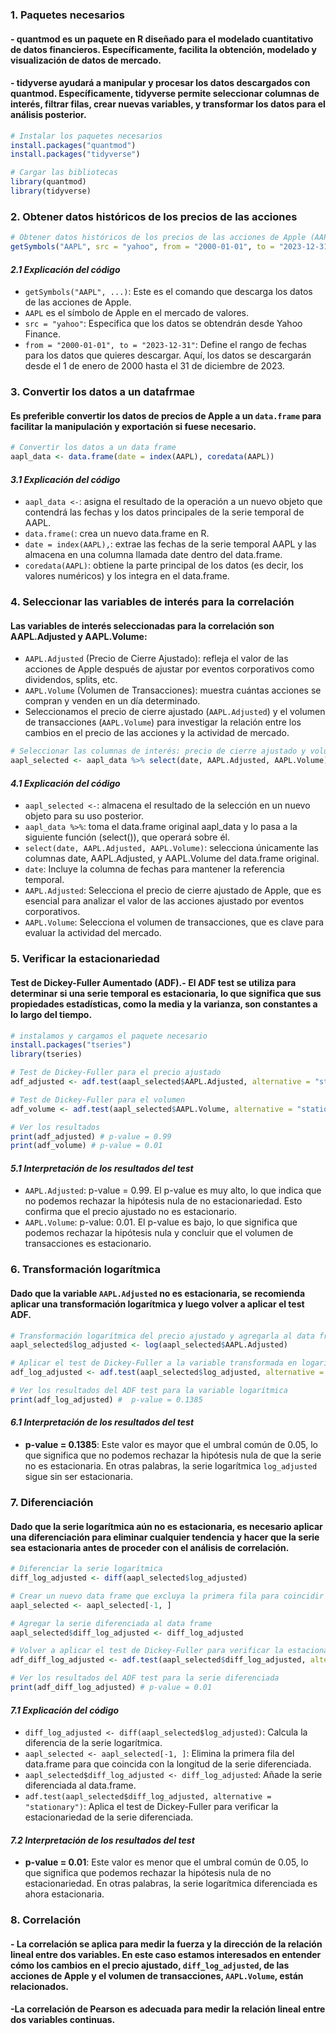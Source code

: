 ### 1. Paquetes necesarios
#### - quantmod es un paquete en R diseñado para el modelado cuantitativo de datos financieros. Específicamente, facilita la obtención, modelado y visualización de datos de mercado.
#### - tidyverse ayudará a manipular y procesar los datos descargados con quantmod. Específicamente, tidyverse permite seleccionar columnas de interés, filtrar filas, crear nuevas variables, y transformar los datos para el análisis posterior.

```r
# Instalar los paquetes necesarios
install.packages("quantmod")
install.packages("tidyverse")

# Cargar las bibliotecas
library(quantmod)
library(tidyverse)
```

### 2.  Obtener datos históricos de los precios de las acciones
```r
# Obtener datos históricos de los precios de las acciones de Apple (AAPL)
getSymbols("AAPL", src = "yahoo", from = "2000-01-01", to = "2023-12-31")
```
#### *2.1 Explicación del código*
- `getSymbols("AAPL", ...)`: Este es el comando que descarga los datos de las acciones de Apple.
- `AAPL` es el símbolo de Apple en el mercado de valores.
- `src = "yahoo"`: Especifica que los datos se obtendrán desde Yahoo Finance.
- `from = "2000-01-01", to = "2023-12-31"`: Define el rango de fechas para los datos que quieres descargar. Aquí, los datos se descargarán desde el 1 de enero de 2000 hasta el 31 de diciembre de 2023.

### 3. Convertir los datos a un datafrmae
#### Es preferible convertir los datos de precios de Apple a un `data.frame` para facilitar la manipulación y exportación si fuese necesario.
```r
# Convertir los datos a un data frame
aapl_data <- data.frame(date = index(AAPL), coredata(AAPL))
```
#### *3.1 Explicación del código*
- `aapl_data <-`: asigna el resultado de la operación a un nuevo objeto que contendrá las fechas y los datos principales de la serie temporal de AAPL.
- `data.frame(`: crea un nuevo data.frame en R.
- `date = index(AAPL),`: extrae las fechas de la serie temporal AAPL y las almacena en una columna llamada date dentro del data.frame.
- `coredata(AAPL)`: obtiene la parte principal de los datos (es decir, los valores numéricos) y los integra en el data.frame.


### 4. Seleccionar las variables de interés para la correlación
#### Las variables de interés seleccionadas para la correlación son AAPL.Adjusted y AAPL.Volume:
- `AAPL.Adjusted` (Precio de Cierre Ajustado): refleja el valor de las acciones de Apple después de ajustar por eventos corporativos como dividendos, splits, etc.
- `AAPL.Volume` (Volumen de Transacciones): muestra cuántas acciones se compran y venden en un día determinado.
- Seleccionamos el precio de cierre ajustado (`AAPL.Adjusted`) y el volumen de transacciones (`AAPL.Volume`) para investigar la relación entre los cambios en el precio de las acciones y la actividad de mercado.

```r
# Seleccionar las columnas de interés: precio de cierre ajustado y volumen
aapl_selected <- aapl_data %>% select(date, AAPL.Adjusted, AAPL.Volume)
```

#### *4.1 Explicación del código*
- `aapl_selected <-`: almacena el resultado de la selección en un nuevo objeto para su uso posterior.
- `aapl_data %>%`: toma el data.frame original aapl_data y lo pasa a la siguiente función (select()), que operará sobre él.
- `select(date, AAPL.Adjusted, AAPL.Volume)`: selecciona únicamente las columnas date, AAPL.Adjusted, y AAPL.Volume del data.frame original.
- `date`: Incluye la columna de fechas para mantener la referencia temporal.
- `AAPL.Adjusted`: Selecciona el precio de cierre ajustado de Apple, que es esencial para analizar el valor de las acciones ajustado por eventos corporativos.
- `AAPL.Volume`: Selecciona el volumen de transacciones, que es clave para evaluar la actividad del mercado.

### 5. Verificar la estacionariedad
#### **Test de Dickey-Fuller Aumentado (ADF)**.- El ADF test se utiliza para determinar si una serie temporal es estacionaria, lo que significa que sus propiedades estadísticas, como la media y la varianza, son constantes a lo largo del tiempo.
```r
# instalamos y cargamos el paquete necesario
install.packages("tseries")
library(tseries)

# Test de Dickey-Fuller para el precio ajustado
adf_adjusted <- adf.test(aapl_selected$AAPL.Adjusted, alternative = "stationary")

# Test de Dickey-Fuller para el volumen
adf_volume <- adf.test(aapl_selected$AAPL.Volume, alternative = "stationary")

# Ver los resultados
print(adf_adjusted) # p-value = 0.99
print(adf_volume) # p-value = 0.01
```
#### *5.1 Interpretación de los resultados del test*
-  `AAPL.Adjusted`: p-value = 0.99. El p-value es muy alto, lo que indica que no podemos rechazar la hipótesis nula de no estacionariedad. Esto confirma que el precio ajustado no es estacionario.
-  `AAPL.Volume`: p-value: 0.01. El p-value es bajo, lo que significa que podemos rechazar la hipótesis nula y concluir que el volumen de transacciones es estacionario.

### 6. Transformación logarítmica
#### Dado que la variable `AAPL.Adjusted` no es estacionaria, se recomienda aplicar una transformación logarítmica y luego volver a aplicar el test ADF.
```r
# Transformación logarítmica del precio ajustado y agregarla al data frame
aapl_selected$log_adjusted <- log(aapl_selected$AAPL.Adjusted)

# Aplicar el test de Dickey-Fuller a la variable transformada en logaritmo
adf_log_adjusted <- adf.test(aapl_selected$log_adjusted, alternative = "stationary")

# Ver los resultados del ADF test para la variable logarítmica
print(adf_log_adjusted) #  p-value = 0.1385
```
#### *6.1 Interpretación de los resultados del test*
- **p-value = 0.1385**: Este valor es mayor que el umbral común de 0.05, lo que significa que no podemos rechazar la hipótesis nula de que la serie no es estacionaria. En otras palabras, la serie logarítmica `log_adjusted` sigue sin ser estacionaria.

### 7. Diferenciación
#### Dado que la serie logarítmica aún no es estacionaria, es necesario aplicar una diferenciación para eliminar cualquier tendencia y hacer que la serie sea estacionaria antes de proceder con el análisis de correlación.
```r
# Diferenciar la serie logarítmica
diff_log_adjusted <- diff(aapl_selected$log_adjusted)

# Crear un nuevo data frame que excluya la primera fila para coincidir con la longitud de diff_log_adjusted
aapl_selected <- aapl_selected[-1, ]

# Agregar la serie diferenciada al data frame
aapl_selected$diff_log_adjusted <- diff_log_adjusted

# Volver a aplicar el test de Dickey-Fuller para verificar la estacionariedad
adf_diff_log_adjusted <- adf.test(aapl_selected$diff_log_adjusted, alternative = "stationary")

# Ver los resultados del ADF test para la serie diferenciada
print(adf_diff_log_adjusted) # p-value = 0.01
```
#### *7.1 Explicación del código*
- `diff_log_adjusted <- diff(aapl_selected$log_adjusted)`: Calcula la diferencia de la serie logarítmica.
- `aapl_selected <- aapl_selected[-1, ]`: Elimina la primera fila del data.frame para que coincida con la longitud de la serie diferenciada.
- `aapl_selected$diff_log_adjusted <- diff_log_adjusted`: Añade la serie diferenciada al data.frame.
- `adf.test(aapl_selected$diff_log_adjusted, alternative = "stationary")`: Aplica el test de Dickey-Fuller para verificar la estacionariedad de la serie diferenciada.

#### *7.2 Interpretación de los resultados del test*
- **p-value = 0.01**: Este valor es menor que el umbral común de 0.05, lo que significa que podemos rechazar la hipótesis nula de no estacionariedad. En otras palabras, la serie logarítmica diferenciada es ahora estacionaria.

### 8. Correlación
#### - La correlación se aplica para medir la fuerza y la dirección de la relación lineal entre dos variables. En este caso estamos interesados en entender cómo los cambios en el precio ajustado, `diff_log_adjusted`, de las acciones de Apple y el volumen de transacciones, `AAPL.Volume`, están relacionados.
#### -La correlación de Pearson es adecuada para medir la relación lineal entre dos variables continuas.
